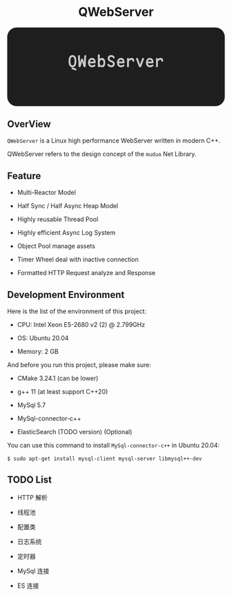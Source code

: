 <h1 align="center"> QWebServer </h1>

<img src="docs/assets/QWebServer.png" align="center" alt="HEAD">

## OverView

`QWebServer` is a Linux high performance WebServer written in modern C++. 

QWebServer refers to the design concept of the `muduo` Net Library.

## Feature

- Multi-Reactor Model

- Half Sync / Half Async Heap Model

- Highly reusable Thread Pool

- Highly efficient Async Log System

- Object Pool manage assets

- Timer Wheel deal with inactive connection

- Formatted HTTP Request analyze and Response

## Development Environment

Here is the list of the environment of this project:

- CPU: Intel Xeon E5-2680 v2 (2) @ 2.799GHz

- OS: Ubuntu 20.04

- Memory: 2 GB

And before you run this project, please make sure:

- CMake 3.24.1 (can be lower)

- g++ 11 (at least support C++20)

- MySql 5.7 

- MySql-connector-c++

- ElasticSearch (TODO version) (Optional)

You can use this command to install `MySql-connector-c++` in Ubuntu 20.04:

```shell
$ sudo apt-get install mysql-client mysql-server libmysql++-dev 
```
## TODO List

- HTTP 解析

- 线程池

- 配置类

- 日志系统

- 定时器

- MySql 连接

- ES 连接

